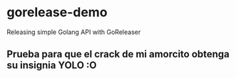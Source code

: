 # gorelease-demo
Releasing simple Golang API with GoReleaser
## Prueba para que el crack de mi amorcito obtenga su insignia YOLO :O
